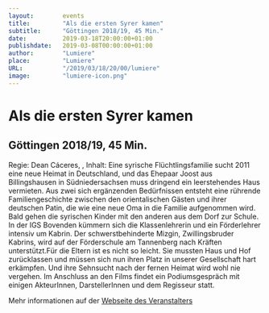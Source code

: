 ```yaml
---
layout:        events
title:         "Als die ersten Syrer kamen"
subtitle:      "Göttingen 2018/19, 45 Min."
date:          2019-03-18T20:00:00+01:00
publishdate:   2019-03-08T00:00:00+01:00
author:        "Lumiere"
place:         "Lumiere"
URL:           "/2019/03/18/20/00/lumiere"
image:         "lumiere-icon.png"
---
```


Als die ersten Syrer kamen
===========

Göttingen 2018/19, 45 Min.
-----------

Regie: Dean Cáceres, , Inhalt: Eine syrische Flüchtlingsfamilie sucht 2011 eine neue Heimat in Deutschland, und das Ehepaar Joost aus Billingshausen in Südniedersachsen muss dringend ein leerstehendes Haus vermieten. Aus zwei sich ergänzenden Bedürfnissen entsteht eine rührende Familiengeschichte zwischen den orientalischen Gästen und ihrer deutschen Patin, die wie eine neue Oma in die Familie aufgenommen wird. Bald gehen die syrischen Kinder mit den anderen aus dem Dorf zur Schule.  In der IGS Bovenden kümmern sich die Klassenlehrerin und ein Förderlehrer intensiv um Kabrin. Der schwerstbehinderte Mizgin, Zwillingsbruder Kabrins, wird auf der Förderschule am Tannenberg nach Kräften unterstützt.Für die Eltern ist es nicht so leicht. Sie mussten Haus und Hof zurücklassen und müssen sich nun ihren Platz in unserer Gesellschaft hart erkämpfen. Und ihre Sehnsucht nach der fernen Heimat wird wohl nie vergehen. Im Anschluss an den Films findet ein Podiumsgespräch mit einigen AkteurInnen, DarstellerInnen und dem Regisseur statt. 

Mehr informationen auf der [Webseite des Veranstalters](http://www.lumiere.de/19/03/syrer.htm)
